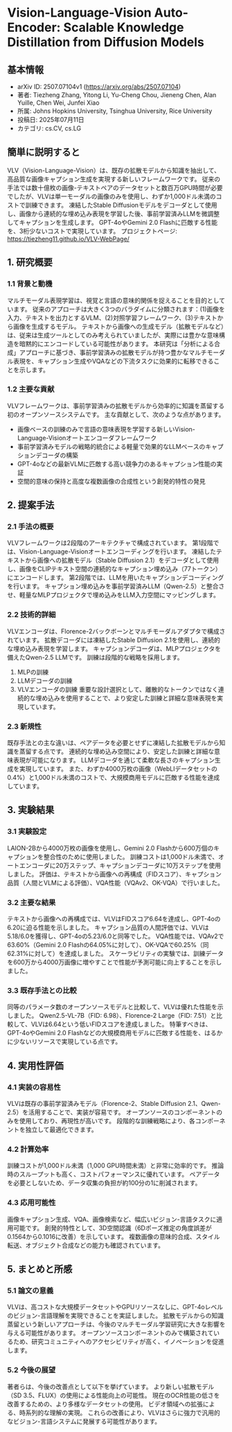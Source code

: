 # Vision-Language-Vision Auto-Encoder: Scalable Knowledge Distillation from Diffusion Models

## 基本情報
- arXiv ID: 2507.07104v1 (https://arxiv.org/abs/2507.07104)
- 著者: Tiezheng Zhang, Yitong Li, Yu-Cheng Chou, Jieneng Chen, Alan Yuille, Chen Wei, Junfei Xiao
- 所属: Johns Hopkins University, Tsinghua University, Rice University
- 投稿日: 2025年07月11日
- カテゴリ: cs.CV, cs.LG

## 簡単に説明すると
VLV（Vision-Language-Vision）は、既存の拡散モデルから知識を抽出して、高品質な画像キャプション生成を実現する新しいフレームワークです。
従来の手法では数十億枚の画像-テキストペアのデータセットと数百万GPU時間が必要でしたが、VLVは単一モーダルの画像のみを使用し、わずか1,000ドル未満のコストで訓練できます。
凍結したStable Diffusionモデルをデコーダとして使用し、画像から連続的な埋め込み表現を学習した後、事前学習済みLLMを微調整してキャプションを生成します。
GPT-4oやGemini 2.0 Flashに匹敵する性能を、3桁少ないコストで実現しています。
プロジェクトページ: https://tiezheng11.github.io/VLV-WebPage/

## 1. 研究概要
### 1.1 背景と動機
マルチモーダル表現学習は、視覚と言語の意味的関係を捉えることを目的としています。
従来のアプローチは大きく3つのパラダイムに分類されます：(1)画像を入力、テキストを出力とするVLM、(2)対照学習フレームワーク、(3)テキストから画像を生成するモデル。
テキストから画像への生成モデル（拡散モデルなど）は、従来は生成ツールとしてのみ考えられていましたが、実際には豊かな意味構造を暗黙的にエンコードしている可能性があります。
本研究は「分析による合成」アプローチに基づき、事前学習済みの拡散モデルが持つ豊かなマルチモーダル表現を、キャプション生成やVQAなどの下流タスクに効果的に転移できることを示します。

### 1.2 主要な貢献
VLVフレームワークは、事前学習済みの拡散モデルから効率的に知識を蒸留する初のオープンソースシステムです。
主な貢献として、次のような点があります。
- 画像ベースの訓練のみで言語の意味表現を学習する新しいVision-Language-Visionオートエンコーダフレームワーク
- 事前学習済みモデルの戦略的統合による軽量で効果的なLLMベースのキャプションデコーダの構築
- GPT-4oなどの最新VLMに匹敵する高い競争力のあるキャプション性能の実証
- 空間的意味の保持と高度な複数画像の合成性という創発的特性の発見

## 2. 提案手法
### 2.1 手法の概要
VLVフレームワークは2段階のアーキテクチャで構成されています。
第1段階では、Vision-Language-Visionオートエンコーディングを行います。
凍結したテキストから画像への拡散モデル（Stable Diffusion 2.1）をデコーダとして使用し、画像をCLIPテキスト空間の連続的なキャプション埋め込み（77トークン）にエンコードします。
第2段階では、LLMを用いたキャプションデコーディングを行います。
キャプション埋め込みを事前学習済みLLM（Qwen-2.5）と整合させ、軽量なMLPプロジェクタで埋め込みをLLM入力空間にマッピングします。

### 2.2 技術的詳細
VLVエンコーダは、Florence-2バックボーンとマルチモーダルアダプタで構成されています。
拡散デコーダには凍結したStable Diffusion 2.1を使用し、連続的な埋め込み表現を学習します。
キャプションデコーダは、MLPプロジェクタを備えたQwen-2.5 LLMです。
訓練は段階的な戦略を採用します。
1. MLPの訓練
2. LLMデコーダの訓練
3. VLVエンコーダの訓練
重要な設計選択として、離散的なトークンではなく連続的な埋め込みを使用することで、より安定した訓練と詳細な意味表現を実現しています。

### 2.3 新規性
既存手法との主な違いは、ペアデータを必要とせずに凍結した拡散モデルから知識を蒸留する点です。
連続的な埋め込み空間により、安定した訓練と詳細な意味表現が可能になります。
LLMデコーダを通じて柔軟な長さのキャプション生成を実現しています。
また、わずか4000万枚の画像（WebLIデータセットの0.4%）と1,000ドル未満のコストで、大規模商用モデルに匹敵する性能を達成しています。

## 3. 実験結果
### 3.1 実験設定
LAION-2Bから4000万枚の画像を使用し、Gemini 2.0 Flashから600万個のキャプションを整合性のために使用しました。
訓練コストは1,000ドル未満で、オートエンコーダに20万ステップ、キャプションデコーダに10万ステップを使用しました。
評価は、テキストから画像への再構成（FIDスコア）、キャプション品質（人間とVLMによる評価）、VQA性能（VQAv2、OK-VQA）で行いました。

### 3.2 主要な結果
テキストから画像への再構成では、VLVはFIDスコア6.64を達成し、GPT-4oの6.20に迫る性能を示しました。
キャプション品質の人間評価では、VLVは5.18/6.0を獲得し、GPT-4oの5.23/6.0と同等でした。
VQA性能では、VQAv2で63.60%（Gemini 2.0 Flashの64.05%に対して）、OK-VQAで60.25%（同62.31%に対して）を達成しました。
スケーラビリティの実験では、訓練データを600万から4000万画像に増やすことで性能が予測可能に向上することを示しました。

### 3.3 既存手法との比較
同等のパラメータ数のオープンソースモデルと比較して、VLVは優れた性能を示しました。
Qwen2.5-VL-7B（FID: 6.98）、Florence-2 Large（FID: 7.51）と比較して、VLVは6.64という低いFIDスコアを達成しました。
特筆すべきは、GPT-4oやGemini 2.0 Flashなどの大規模商用モデルに匹敵する性能を、はるかに少ないリソースで実現している点です。

## 4. 実用性評価
### 4.1 実装の容易性
VLVは既存の事前学習済みモデル（Florence-2、Stable Diffusion 2.1、Qwen-2.5）を活用することで、実装が容易です。
オープンソースのコンポーネントのみを使用しており、再現性が高いです。
段階的な訓練戦略により、各コンポーネントを独立して最適化できます。

### 4.2 計算効率
訓練コストが1,000ドル未満（1,000 GPU時間未満）と非常に効率的です。
推論時のスループットも高く、コストパフォーマンスに優れています。
ペアデータを必要としないため、データ収集の負担が約100分の1に削減されます。

### 4.3 応用可能性
画像キャプション生成、VQA、画像検索など、幅広いビジョン-言語タスクに適用可能です。
創発的特性として、3D空間認識（6Dポーズ推定の角度誤差が0.1564から0.1016に改善）を示しています。
複数画像の意味的合成、スタイル転送、オブジェクト合成などの能力も確認されています。

## 5. まとめと所感
### 5.1 論文の意義
VLVは、高コストな大規模データセットやGPUリソースなしに、GPT-4oレベルのビジョン-言語理解を実現できることを実証しました。
拡散モデルからの知識蒸留という新しいアプローチは、今後のマルチモーダル学習研究に大きな影響を与える可能性があります。
オープンソースコンポーネントのみで構築されているため、研究コミュニティへのアクセシビリティが高く、イノベーションを促進します。

### 5.2 今後の展望
著者らは、今後の改善点として以下を挙げています。
より新しい拡散モデル（SD 3.5、FLUX）の使用による性能向上の可能性。
現在のOCR性能の低さを改善するための、より多様なデータセットの使用。
ビデオ領域への拡張による、時系列的な理解の実現。
これらの改善により、VLVはさらに強力で汎用的なビジョン-言語システムに発展する可能性があります。